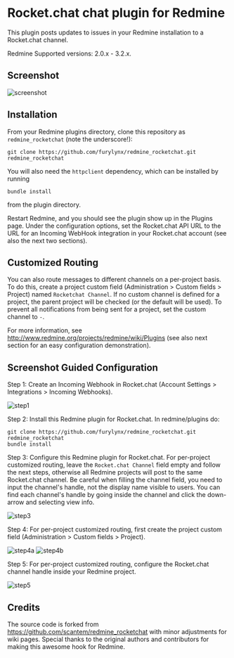 # Rocket.chat chat plugin for Redmine

This plugin posts updates to issues in your Redmine installation to a Rocket.chat
channel.

Redmine Supported versions: 2.0.x - 3.2.x.

## Screenshot

![screenshot](https://raw.githubusercontent.com/furylynx/redmine_rocketchat/assets/screenshot.png)

## Installation

From your Redmine plugins directory, clone this repository as `redmine_rocketchat` (note
the underscore!):

    git clone https://github.com/furylynx/redmine_rocketchat.git redmine_rocketchat

You will also need the `httpclient` dependency, which can be installed by running

    bundle install

from the plugin directory.

Restart Redmine, and you should see the plugin show up in the Plugins page.
Under the configuration options, set the Rocket.chat API URL to the URL for an
Incoming WebHook integration in your Rocket.chat account (see also the next two sections).

## Customized Routing

You can also route messages to different channels on a per-project basis. To
do this, create a project custom field (Administration > Custom fields > Project)
named `Rocketchat Channel`. If no custom channel is defined for a project, the parent
project will be checked (or the default will be used). To prevent all notifications
from being sent for a project, set the custom channel to `-`.

For more information, see http://www.redmine.org/projects/redmine/wiki/Plugins (see also next section for an easy configuration demonstration).

## Screenshot Guided Configuration

Step 1: Create an Incoming Webhook in Rocket.chat (Account Settings > Integrations > Incoming Webhooks).

![step1](https://raw.githubusercontent.com/furylynx/redmine_rocketchat/assets/step1.png)

Step 2: Install this Redmine plugin for Rocket.chat. In redmine/plugins do:


    git clone https://github.com/furylynx/redmine_rocketchat.git redmine_rocketchat
    bundle install



Step 3: Configure this Redmine plugin for Rocket.chat. For per-project customized routing, leave the `Rocket.chat Channel` field empty and follow the next steps, otherwise all Redmine projects will post to the same Rocket.chat channel. Be careful when filling the channel field, you need to input the channel's handle, not the display name visible to users. You can find each channel's handle by going inside the channel and click the down-arrow and selecting view info.

![step3](https://raw.githubusercontent.com/furylynx/redmine_rocketchat/assets/step3.png)

Step 4: For per-project customized routing, first create the project custom field (Administration > Custom fields > Project).

![step4a](https://raw.githubusercontent.com/furylynx/redmine_rocketchat/assets/step4a.png)
![step4b](https://raw.githubusercontent.com/furylynx/redmine_rocketchat/assets/step4b.png)

Step 5: For per-project customized routing, configure the Rocket.chat channel handle inside your Redmine project.

![step5](https://raw.githubusercontent.com/furylynx/redmine_rocketchat/assets/step5.png)

## Credits

The source code is forked from https://github.com/scantem/redmine_rocketchat with minor adjustments for wiki pages. Special thanks to the original authors and contributors for making this awesome hook for Redmine.
